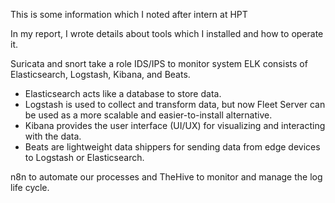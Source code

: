 This is some information which I noted after intern at HPT

In my report, I wrote details about tools which I installed and how to operate it.

Suricata and snort take a role IDS/IPS to monitor system
ELK consists of Elasticsearch, Logstash, Kibana, and Beats.
+ Elasticsearch acts like a database to store data.
+ Logstash is used to collect and transform data, but now Fleet Server can be used as a more scalable and easier-to-install alternative.
+ Kibana provides the user interface (UI/UX) for visualizing and interacting with the data.
+ Beats are lightweight data shippers for sending data from edge devices to Logstash or Elasticsearch.

n8n to automate our processes and TheHive to monitor and manage the log life cycle.
